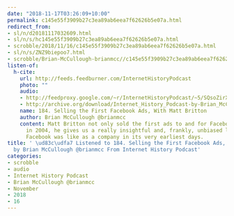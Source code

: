 ```yaml
---
date: "2018-11-17T03:26:09+10:00"
permalink: c145e55f3909b27c3ea89ab6eea7f62626b5e07a.html
redirect_from:
- sl/n/d20181117032609.html
- sl/n/s/hc145e55f3909b27c3ea89ab6eea7f62626b5e07a.html
- scrobble/2018/11/16/c145e55f3909b27c3ea89ab6eea7f62626b5e07a.html
- sl/n/s/ZNZ9biepoo7.html
- scrobble/Brian-McCullough-brianmcc//c145e55f3909b27c3ea89ab6eea7f62626b5e07a.html
listen-of:
  h-cite:
    url: http://feeds.feedburner.com/InternetHistoryPodcast
    photo: ""
    audio:
    - http://feedproxy.google.com/~r/InternetHistoryPodcast/~5/SQsoZirXRPc/184._Selling_the_First_Facebook_Ads_With_Matt_Britton.mp3
    - http://archive.org/download/Internet_History_Podcast-by-Brian_McCullough/184_Selling_the_First_Facebook_Ads_With_Matt_Britton.mp3
    name: 184. Selling the First Facebook Ads, With Matt Britton
    author: Brian McCullough @brianmcc
    content: Matt Britton not only sold the first ads to and for Facebook, way back
      in 2004, he gives us a really insightful and, frankly, unbiased look at what
      Facebook was like as a company in its very earliest days.
title: ' \ud83c\udfa7 Listened to 184. Selling the First Facebook Ads, With Matt Britton
  by Brian McCullough @brianmcc From Internet History Podcast'
categories:
- scrobble
- audio
- Internet History Podcast
- Brian McCullough @brianmcc
- November
- 2018
- 16
---
```

